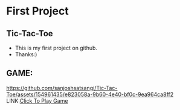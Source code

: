 # First Project
## Tic-Tac-Toe
- This is my first project on github.
- Thanks:)
## GAME:
https://github.com/sanjoshsatsangi/Tic-Tac-Toe/assets/154961435/e823058a-9b60-4e40-bf0c-9ea964ca8ff2
LINK:[Click To Play Game](https://sanjoshgametictactoe.netlify.app/)




